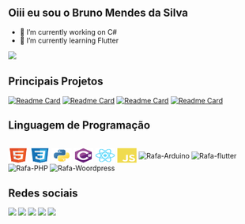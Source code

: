 <h2>
  Oiii eu sou o Bruno Mendes da Silva
  
</h2>


- 🔭 I’m currently working on C#
- 🌱 I’m currently learning Flutter 



<picture>
<source
  srcset="https://github-readme-stats.vercel.app/api?username=Brunomtk&show_icons=true&theme=dark"
  media="(prefers-color-scheme: dark)"
/>
<source
  srcset="https://github-readme-stats.vercel.app/api?username=anuraghazra&show_icons=true"
  media="(prefers-color-scheme: light), (prefers-color-scheme: no-preference)"
/>
<img src="https://github-readme-stats.vercel.app/api?username=anuraghazra&show_icons=true" />

</picture>

<h2>Principais Projetos</h2>

[![Readme Card](https://github-readme-stats.vercel.app/api/pin/?username=Brunomtk&repo=AtelieDrinks&theme=dark)](https://github.com/Brunomtk/AtelieDrinks)
[![Readme Card](https://github-readme-stats.vercel.app/api/pin/?username=Brunomtk&repo=Ponto-eletronico&theme=dark)](https://github.com/Brunomtk/Ponto-eletronico)
[![Readme Card](https://github-readme-stats.vercel.app/api/pin/?username=Brunomtk&repo=fluxo-de-caixa&theme=dark)](https://github.com/Brunomtk/fluxo-de-caixa)
[![Readme Card](https://github-readme-stats.vercel.app/api/pin/?username=Brunomtk&repo=App-de-Gas&theme=dark)](https://github.com/anuraghazra/github-readme-stats)



<h2>Linguagem de Programação</h2>

<div style="display: inline_block"><br>

  
  <img align="center" alt="Rafa-HTML" height="30" width="40" src="https://raw.githubusercontent.com/devicons/devicon/master/icons/html5/html5-original.svg">
  <img align="center" alt="Rafa-CSS" height="30" width="40" src="https://raw.githubusercontent.com/devicons/devicon/master/icons/css3/css3-original.svg">
  <img align="center" alt="Rafa-Python" height="30" width="40" src="https://raw.githubusercontent.com/devicons/devicon/master/icons/python/python-original.svg">
  <img align="center" alt="Rafa-Csharp" height="30" width="40" src="https://raw.githubusercontent.com/devicons/devicon/master/icons/csharp/csharp-original.svg">
  <img align="center" alt="Rafa-React" height="30" width="40" src="https://raw.githubusercontent.com/devicons/devicon/master/icons/react/react-original.svg">
  <img align="center" alt="Rafa-Js" height="30" width="40" src="https://raw.githubusercontent.com/devicons/devicon/master/icons/javascript/javascript-plain.svg">
  <img align="center" alt="Rafa-Arduino" height="30" width="40" src="https://www.vectorlogo.zone/logos/arduino/arduino-official.svg">
  <img align="center" alt="Rafa-flutter" height="30" width="40" src="https://www.vectorlogo.zone/logos/flutterio/flutterio-icon.svg">
  <img align="center" alt="Rafa-PHP" height="30" width="40" src="https://www.php.net/images/logos/new-php-logo.svg">
  <img align="center" alt="Rafa-Woordpress" height="30" width="40" src="https://upload.wikimedia.org/wikipedia/commons/0/09/Wordpress-Logo.svg">
</div>
</div>
  
  <h2>Redes sociais</h2>
 
<div> 
  <a href="https://www.youtube.com/user/brunomtk" target="_blank"><img src="https://img.shields.io/badge/YouTube-FF0000?style=for-the-badge&logo=youtube&logoColor=white" target="_blank"></a>
  <a href="https://www.instagram.com/brunomtk__/" target="_blank"><img src="https://img.shields.io/badge/-Instagram-%23E4405F?style=for-the-badge&logo=instagram&logoColor=white" target="_blank"></a>
 	<a href="https://www.twitch.tv/brunomtk_" target="_blank"><img src="https://img.shields.io/badge/Twitch-9146FF?style=for-the-badge&logo=twitch&logoColor=white" target="_blank"></a>
  <a href = "mailto:brunomendestk@gmail.com"><img src="https://img.shields.io/badge/-Gmail-%23333?style=for-the-badge&logo=gmail&logoColor=white" target="_blank"></a>
  <a href="https://www.linkedin.com/in/bruno-mendes-silva/" target="_blank"><img src="https://img.shields.io/badge/-LinkedIn-%230077B5?style=for-the-badge&logo=linkedin&logoColor=white" target="_blank"></a> 
  
</div>




